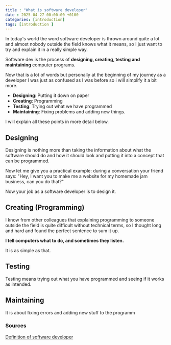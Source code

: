 ```yaml
---
title : "What is software developer"
date : 2025-04-27 00:00:00 +0100
categories: [introduction]
tags: [introduction ]
---
```


   
 
In today's world the word software developer is thrown around quite a lot and almost nobody outside the field knows what it means, so I just want to try and explain it in a really simple way.

Software dev is the process of **designing, creating, testing and maintaining** computer programs.

Now that is a lot of words but personally at the beginning of my journey as a developer I was just as confused as I was before so i will simplify it a bit more.

 - **Designing**: Putting it down on paper 
 - **Creating**: Programming 
 - **Testing**: Trying out what we have programmed 
 - **Maintaining**: Fixing problems and adding new things.

 I will explain all these points in more detail below.

## Designing

 Designing is nothing more than taking the information about what the software should do and how it should look and putting it into a concept that can be programmed.

Now let me give you a practical example: during a conversation your friend says: "Hey, I want you to make me a website for my homemade jam business, can you do that?"

Now your job as a software developer is to design it.

## Creating (Programming)

I know from other colleagues that explaining programming to someone outside the field is quite difficult without technical terms, so I thought long and hard and found the perfect sentence to sum it up.


**I tell computers what to do, and sometimes they listen.**

It is as simple as that.

## Testing

Testing means trying out what you have programmed and seeing if it works as intended.

## Maintaining

It is about fixing errors and adding new stuff to the programm


### Sources
[Definition of software developer ](https://www.geeksforgeeks.org/what-is-software-development/)